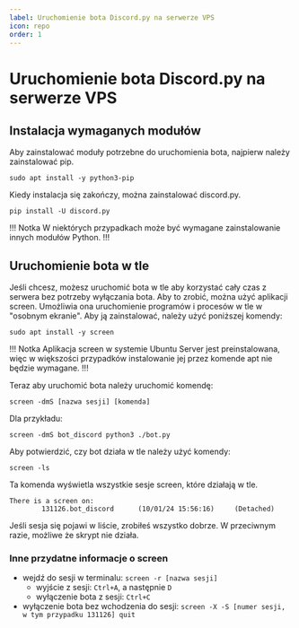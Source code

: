```yaml
---
label: Uruchomienie bota Discord.py na serwerze VPS
icon: repo
order: 1
---
```


# Uruchomienie bota Discord.py na serwerze VPS

## Instalacja wymaganych modułów

Aby zainstalować moduły potrzebne do uruchomienia bota, najpierw należy zainstalować pip.

```
sudo apt install -y python3-pip
```

Kiedy instalacja się zakończy, można zainstalować discord.py.

```
pip install -U discord.py
```

!!! Notka
W niektórych przypadkach może być wymagane zainstalowanie innych modułów Python.
!!!

## Uruchomienie bota w tle

Jeśli chcesz, możesz uruchomić bota w tle aby korzystać cały czas z serwera bez potrzeby wyłączania bota. Aby to zrobić, można użyć aplikacji screen. Umożliwia ona uruchomienie programów i procesów w tle w "osobnym ekranie". Aby ją zainstalować, należy użyć poniższej komendy:

```
sudo apt install -y screen
```

!!! Notka
Aplikacja screen w systemie Ubuntu Server jest preinstalowana, więc w większości przypadków instalowanie jej przez komende apt nie będzie wymagane.
!!!

Teraz aby uruchomić bota należy uruchomić komendę:

```
screen -dmS [nazwa sesji] [komenda]
```

Dla przykładu:

```
screen -dmS bot_discord python3 ./bot.py
```

Aby potwierdzić, czy bot działa w tle należy użyć komendy:

```
screen -ls
```

Ta komenda wyświetla wszystkie sesje screen, które działają w tle.

```
There is a screen on:
        131126.bot_discord      (10/01/24 15:56:16)     (Detached)
```

Jeśli sesja się pojawi w liście, zrobiłeś wszystko dobrze. W przeciwnym razie, możliwe że skrypt nie działa.

### Inne przydatne informacje o screen

- wejdź do sesji w terminalu: `screen -r [nazwa sesji]`
  - wyjście z sesji: `Ctrl+A`, a następnie `D`
  - wyłączenie bota z sesji: `Ctrl+C`
- wyłączenie bota bez wchodzenia do sesji: `screen -X -S [numer sesji, w tym przypadku 131126] quit`